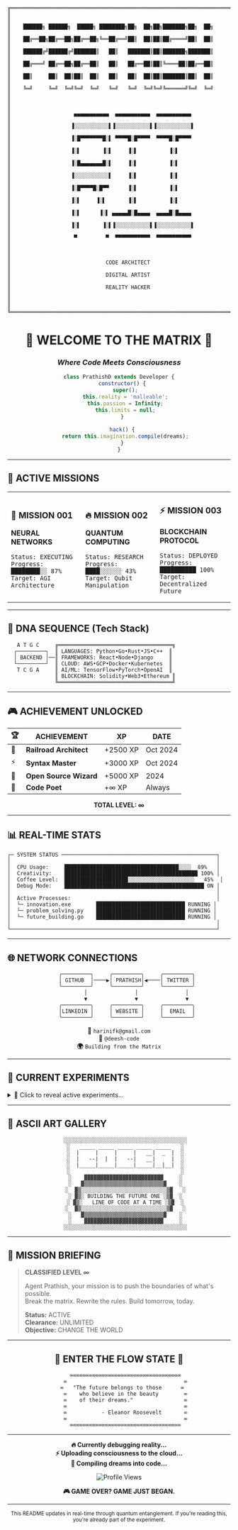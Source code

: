```
╔══════════════════════════════════════════════════════════════════════════════╗
║                                                                              ║
║    ██████╗ ██████╗  █████╗ ████████╗██╗  ██╗██╗███████╗██╗  ██╗             ║
║    ██╔══██╗██╔══██╗██╔══██╗╚══██╔══╝██║  ██║██║██╔════╝██║  ██║             ║
║    ██████╔╝██████╔╝███████║   ██║   ███████║██║███████╗███████║             ║
║    ██╔═══╝ ██╔══██╗██╔══██║   ██║   ██╔══██║██║╚════██║██╔══██║             ║
║    ██║     ██║  ██║██║  ██║   ██║   ██║  ██║██║███████║██║  ██║             ║
║    ╚═╝     ╚═╝  ╚═╝╚═╝  ╚═╝   ╚═╝   ╚═╝  ╚═╝╚═╝╚══════╝╚═╝  ╚═╝             ║
║                                                                              ║
║                    ▄▄▄▄▄▄▄▄▄▄▄  ▄▄▄▄▄▄▄▄▄▄▄  ▄▄▄▄▄▄▄▄▄▄▄                      ║
║                   ▐░░░░░░░░░░░▌▐░░░░░░░░░░░▌▐░░░░░░░░░░░▌                     ║
║                   ▐░█▀▀▀▀▀▀▀█░▌ ▀▀▀▀█░█▀▀▀▀  ▀▀▀▀█░█▀▀▀▀                      ║
║                   ▐░▌       ▐░▌     ▐░▌          ▐░▌                         ║
║                   ▐░█▄▄▄▄▄▄▄█░▌     ▐░▌          ▐░▌                         ║
║                   ▐░░░░░░░░░░░▌     ▐░▌          ▐░▌                         ║
║                   ▐░█▀▀▀▀█░█▀▀      ▐░▌          ▐░▌                         ║
║                   ▐░▌     ▐░▌       ▐░▌          ▐░▌                         ║
║                   ▐░▌      ▐░▌ ▄▄▄▄▄█░█▄▄▄▄  ▄▄▄▄█░█▄▄▄▄                      ║
║                   ▐░▌       ▐░▌▐░░░░░░░░░░░▌▐░░░░░░░░░░░▌                     ║
║                    ▀         ▀  ▀▀▀▀▀▀▀▀▀▀▀  ▀▀▀▀▀▀▀▀▀▀▀                      ║
║                                                                              ║
║                              CODE ARCHITECT                                 ║
║                              DIGITAL ARTIST                                 ║
║                              REALITY HACKER                                 ║
║                                                                              ║
╚══════════════════════════════════════════════════════════════════════════════╝
```

<div align="center">

# 🌊 WELCOME TO THE MATRIX 🌊

### *Where Code Meets Consciousness*

```javascript
class PrathishD extends Developer {
  constructor() {
    super();
    this.reality = 'malleable';
    this.passion = Infinity;
    this.limits = null;
  }
  
  hack() {
    return this.imagination.compile(dreams);
  }
}
```

</div>

---

## 🚀 ACTIVE MISSIONS

<table>
<tr>
<td width="33%">

### 🎯 MISSION 001
**NEURAL NETWORKS**
```
Status: EXECUTING
Progress: ████████░░ 87%
Target: AGI Architecture
```

</td>
<td width="33%">

### 🔥 MISSION 002  
**QUANTUM COMPUTING**
```
Status: RESEARCH
Progress: ████░░░░░░ 43%
Target: Qubit Manipulation
```

</td>
<td width="33%">

### ⚡ MISSION 003
**BLOCKCHAIN PROTOCOL**
```
Status: DEPLOYED
Progress: ██████████ 100%
Target: Decentralized Future
```

</td>
</tr>
</table>

---

## 🧬 DNA SEQUENCE (Tech Stack)

```
   A T G C     ╔════════════════════════════════════╗
  ┌─────────┐  ║ LANGUAGES: Python•Go•Rust•JS•C++  ║
  │ BACKEND │──║ FRAMEWORKS: React•Node•Django     ║
  └─────────┘  ║ CLOUD: AWS•GCP•Docker•Kubernetes  ║
   T C G A     ║ AI/ML: TensorFlow•PyTorch•OpenAI  ║
               ║ BLOCKCHAIN: Solidity•Web3•Ethereum ║
               ╚════════════════════════════════════╝
```

---

## 🎮 ACHIEVEMENT UNLOCKED

<div align="center">

| 🏆 | ACHIEVEMENT | XP | DATE |
|---|---|---|---|
| 🚂 | **Railroad Architect** | +2500 XP | Oct 2024 |
| ⚡ | **Syntax Master** | +3000 XP | Oct 2024 |
| 🔮 | **Open Source Wizard** | +5000 XP | 2024 |
| 🌟 | **Code Poet** | +∞ XP | Always |

**TOTAL LEVEL: ∞**

</div>

---

## 📊 REAL-TIME STATS

```
┌─ SYSTEM STATUS ─────────────────────────────────────────────────┐
│                                                                 │
│  CPU Usage:     ████████████████████████████████████░░░░  89%   │
│  Creativity:    ██████████████████████████████████████████ 100% │
│  Coffee Level:  ████████████████████░░░░░░░░░░░░░░░░░░░░░   45%  │
│  Debug Mode:    ████████████████████████████████████████████ ON │
│                                                                 │
│  Active Processes:                                              │
│  └─ innovation.exe        ████████████████████████████ RUNNING │
│  └─ problem_solving.py    ████████████████████████████ RUNNING │
│  └─ future_building.go    ████████████████████████████ RUNNING │
│                                                                 │
└─────────────────────────────────────────────────────────────────┘
```

---

## 🌐 NETWORK CONNECTIONS

<div align="center">

```
     ╭─────────╮     ╭─────────╮     ╭─────────╮
     │ GITHUB  │────▶│ PRATHISH│◀────│ TWITTER │
     ╰─────────╯     ╰─────────╯     ╰─────────╯
           │               │               │
           ▼               ▼               ▼
     ╭─────────╮     ╭─────────╮     ╭─────────╮
     │LINKEDIN │     │ WEBSITE │     │  EMAIL  │
     ╰─────────╯     ╰─────────╯     ╰─────────╯
```

**📧** `harinifk@gmail.com`  
**🔗** `@deesh-code`  
**🌍** `Building from the Matrix`

</div>

---

## 🔮 CURRENT EXPERIMENTS

<details>
<summary>🧪 Click to reveal active experiments...</summary>

### 🚀 Project Quantum
```python
def quantum_leap():
    while reality.is_stable():
        inject(chaos)
        if breakthrough_detected():
            return paradigm_shift()
    return "Still hacking reality..."
```

### 🌟 Project Neural
```go
func mindMeld(human, ai Brain) Consciousness {
    synergy := combine(human.creativity, ai.processing)
    return transcend(synergy)
}
```

### ⚡ Project Infinity  
```rust
fn create_impossible() -> Result<Reality, Limits> {
    match imagination {
        Infinite => Ok(anything),
        _ => unreachable!("Limits don't exist here")
    }
}
```

</details>

---

## 🎨 ASCII ART GALLERY

<div align="center">

```
    ░░░░░░░░░░░░░░░░░░░░░░░░░░░░░░░░░░░░░░░
    ░   _____ _____ _____ _____ _____   ░
    ░  |     |     |     |   __|  _  |  ░
    ░  |   --|  |  |   --|   __|     |  ░
    ░  |_____|_____|_____|_____|__|__|  ░
    ░                                   ░
    ░    ▓▓▓▓▓▓▓▓▓▓▓▓▓▓▓▓▓▓▓▓▓▓▓▓▓     ░
    ░   ▓▒▒▒▒▒▒▒▒▒▒▒▒▒▒▒▒▒▒▒▒▒▒▒▒▒▓    ░
    ░  ▓▒░░░░░░░░░░░░░░░░░░░░░░░░░░░▒▓   ░
    ░ ▓▒░ BUILDING THE FUTURE ONE ░▒▓  ░
    ░ ▓▒░   LINE OF CODE AT A TIME ░▒▓  ░
    ░  ▓▒░░░░░░░░░░░░░░░░░░░░░░░░░░░▒▓   ░
    ░   ▓▒▒▒▒▒▒▒▒▒▒▒▒▒▒▒▒▒▒▒▒▒▒▒▒▒▓    ░
    ░    ▓▓▓▓▓▓▓▓▓▓▓▓▓▓▓▓▓▓▓▓▓▓▓▓▓     ░
    ░░░░░░░░░░░░░░░░░░░░░░░░░░░░░░░░░░░░░░░
```

</div>

---

## 🎯 MISSION BRIEFING

> **CLASSIFIED LEVEL ∞**
>
> Agent Prathish, your mission is to push the boundaries of what's possible.  
> Break the matrix. Rewrite the rules. Build tomorrow, today.
>
> **Status:** ACTIVE  
> **Clearance:** UNLIMITED  
> **Objective:** CHANGE THE WORLD  

---

<div align="center">

## 🌊 ENTER THE FLOW STATE 🌊

```
    ∞∞∞∞∞∞∞∞∞∞∞∞∞∞∞∞∞∞∞∞∞∞∞∞∞∞∞∞∞∞∞∞∞∞∞
    ∞                                     ∞
    ∞   "The future belongs to those      ∞  
    ∞    who believe in the beauty        ∞
    ∞    of their dreams."                ∞
    ∞                                     ∞
    ∞           - Eleanor Roosevelt       ∞
    ∞                                     ∞
    ∞∞∞∞∞∞∞∞∞∞∞∞∞∞∞∞∞∞∞∞∞∞∞∞∞∞∞∞∞∞∞∞∞∞∞
```

---

**🔥 Currently debugging reality...**  
**⚡ Uploading consciousness to the cloud...**  
**🌟 Compiling dreams into code...**

![Profile Views](https://komarev.com/ghpvc/?username=deesh-code&color=00ff00&style=for-the-badge&label=MATRIX+ENTRIES)

**🎮 GAME OVER? GAME JUST BEGAN.**

</div>

---

<div align="center">
<sub>
This README updates in real-time through quantum entanglement.  
If you're reading this, you're already part of the experiment.
</sub>
</div>